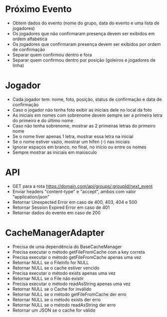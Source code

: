 # Próximo Evento
- Obtem dados do evento (nome do grupo, data do evento e uma lista de jogadores)
- Os jogadores que não confirmaram presença devem ser exibidos em ordem alfabética
- Os jogadores que confirmaram presença devem ser exibidos por ordem de confirmação
- Separar quem confirmou dentro e fora
- Separar quem confirmou dentro por posição (goleiros e jogadores de linha)

# Jogador
- Cada jogador tem: nome, foto, posição, status de confirmação e data de confirmação
- Caso o jogador não tenha foto exibir as iniciais dele no local da foto
- As iniciais em nomes com sobrenome devem sempre ser a primeira letra do primeiro e do último nome
- Caso não tenha sobrenome, mostrar as 2 primeiras letras do primeiro nome
- Se o nome tiver apenas 1 letra, mostrar essa letra na inicial
- Se o nome estiver vazio, mostrar um hífen (-) nas iniciais
- Ignorar espaços em branco, no final, no início ou entre os nomes
- Sempre mostrar as iniciais em maiúsculo

# API
- GET para a rota https://domain.com/api/groups/:groupId/next_event
- Enviar headers "content-type" e "accept", ambos com valor "application/json"
- Retornar Unexpected Error em caso de 400, 403, 404 e 500
- Retornar Session Expired Error em caso de 401
- Retornar dados do evento em caso de 200

# CacheManagerAdapter
- Precisa de uma dependência do BaseCacheManager
- Precisa executar o método getFileFromCache com a key correta
- Precisa executar o método getFileFromCache apenas uma vez
- Retornar NULL se o FileInfo for NULL
- Retornar NULL se o cache estiver vencido
- Precisa executar o método exists apenas uma vez
- Retornar NULL se o File não existir
- Precisa executar o método readAsString apenas uma vez
- Retornar NULL se o Cache for inválido
- Retornar NULL se o método getFileFromCache der erro
- Retornar NULL se o método exists der erro
- Retornar NULL se o método readAsString der erro
- Retornar um JSON se o cache for válido